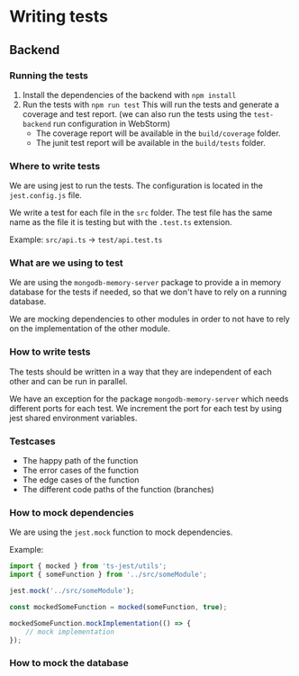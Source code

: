 # Writing tests

## Backend

### Running the tests

1. Install the dependencies of the backend with `npm install`
2. Run the tests with `npm run test` This will run the tests and generate a coverage and test report. (we can also run
   the tests using the `test-backend` run configuration in WebStorm)
    - The coverage report will be available in the `build/coverage` folder.
    - The junit test report will be available in the `build/tests` folder.

### Where to write tests

We are using jest to run the tests. The configuration is located in the `jest.config.js` file.

We write a test for each file in the `src` folder. The test file has the same name as the file it is testing but with
the `.test.ts` extension.

Example: `src/api.ts` -> `test/api.test.ts`

### What are we using to test

We are using the `mongodb-memory-server` package to provide a in memory database for the tests if needed, so that we
don't have to rely on a running database.

We are mocking dependencies to other modules in order to not have to rely on the implementation of the other module.

### How to write tests

The tests should be written in a way that they are independent of each other and can be run in parallel.

We have an exception for the package `mongodb-memory-server` which needs different ports for each test. We increment the
port for each test by using jest shared environment variables.

### Testcases

- The happy path of the function
- The error cases of the function
- The edge cases of the function
- The different code paths of the function (branches)

### How to mock dependencies

We are using the `jest.mock` function to mock dependencies.

Example:

```typescript
import { mocked } from 'ts-jest/utils';
import { someFunction } from '../src/someModule';

jest.mock('../src/someModule');

const mockedSomeFunction = mocked(someFunction, true);

mockedSomeFunction.mockImplementation(() => {
    // mock implementation
});
```

### How to mock the database
